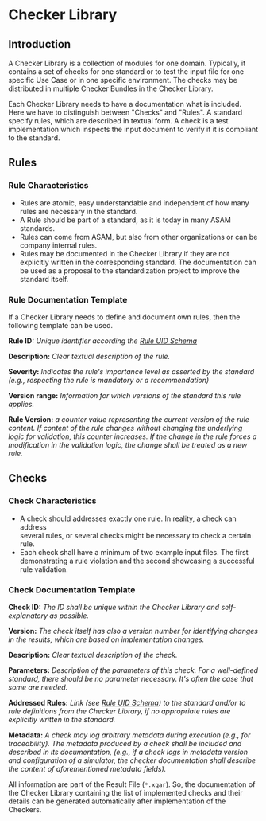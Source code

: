 <!---
This Source Code Form is subject to the terms of the Mozilla
Public License, v. 2.0. If a copy of the MPL was not distributed
with this file, You can obtain one at https://mozilla.org/MPL/2.0/.
-->

# Checker Library

## Introduction

A Checker Library is a collection of modules for one domain. Typically, it
contains a set of checks for one standard or to test the input file for one
specific Use Case or in one specific environment. The checks may be distributed
in multiple Checker Bundles in the Checker Library.

Each Checker Library needs to have a documentation what is included. Here we
have to distinguish between "Checks" and "Rules". A standard specify rules,
which are described in textual form. A check is a test implementation which
inspects the input document to verify if it is compliant to the standard.

## Rules

### Rule Characteristics

- Rules are atomic, easy understandable and independent of how many rules are
  necessary in the standard.
- A Rule should be part of a standard, as it is today in many ASAM standards.
- Rules can come from ASAM, but also from other organizations or can be company
  internal rules.
- Rules may be documented in the Checker Library if they are not explicitly
  written in the corresponding standard. The documentation can be used as a
  proposal to the standardization project to improve the standard itself.

### Rule Documentation Template

If a Checker Library needs to define and document own rules, then the following
template can be used.

**Rule ID:** _Unique identifier according the [Rule UID
Schema](rule_uid_schema.md)_

**Description:** _Clear textual description of the rule._

**Severity:** _Indicates the rule's importance level as asserted by the
standard (e.g., respecting the rule is mandatory or a recommendation)_

**Version range:** _Information for which versions of the standard this rule
applies._

**Rule Version:** _a counter value representing the current version of the rule
content. If content of the rule changes without changing the underlying logic
for validation, this counter increases. If the change in the rule forces a
modification in the validation logic, the change shall be treated as a new
rule._

## Checks

### Check Characteristics

- A check should addresses exactly one rule. In reality, a check can address  
  several rules, or several checks might be necessary to check a certain rule.  
- Each check shall have a minimum of two example input files. The first
  demonstrating a rule violation and the second showcasing a successful rule
  validation.

### Check Documentation Template

**Check ID:** _The ID shall be unique within the Checker Library and
self-explanatory as possible._

**Version:** _The check itself has also a version number for identifying
changes in the results, which are based on implementation changes._

**Description:** _Clear textual description of the check._

**Parameters:** _Description of the parameters of this check. For a
well-defined standard, there should be no parameter necessary. It's often the
case that some are needed._

**Addressed Rules:** _Link (see [Rule UID Schema](rule_uid_schema.md)) to the
standard and/or to rule definitions from the Checker Library, if no appropriate
rules are explicitly written in the standard._

**Metadata:** _A check may log arbitrary metadata during execution (e.g., for
traceability). The metadata produced by a check shall be included and described
in its documentation, (e.g., if a check logs in metadata version and
configuration of a simulator, the checker documentation shall describe the
content of aforementioned metadata fields)._

All information are part of the Result File (`*.xqar`). So, the documentation
of the Checker Library containing the list of implemented checks and their
details can be generated automatically after implementation of the Checkers.
